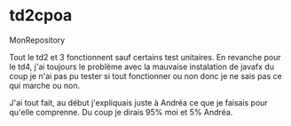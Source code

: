 # td2cpoa
MonRepository

Tout le td2 et 3 fonctionnent sauf certains test unitaires.
En revanche pour le td4, j'ai toujours le problème avec la mauvaise instalation de javafx du coup je n'ai pas pu tester si tout fonctionner ou non donc je ne sais pas ce qui marche ou non.

J'ai tout fait, au début j'expliquais juste à Andréa ce que je faisais pour qu'elle comprenne.
Du coup je dirais 95% moi et 5% Andréa.